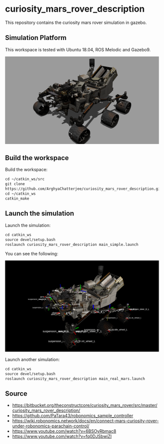 # curiosity_mars_rover_description
This repository contains the curiosity mars rover simulation in gazebo.
## Simulation Platform
This workspace is tested with Ubuntu 18.04, ROS Melodic and Gazebo9.
<p align="center">
    <img src="assets/curiosity_gazebo.png", width="800">
</p>

## Build the workspace
Build the workspace:
```
cd ~/catkin_ws/src
git clone https://github.com/ArghyaChatterjee/curiosity_mars_rover_description.git
cd ~/catkin_ws
catkin_make
```

## Launch the simulation
Launch the simulation:
```
cd catkin_ws
source devel/setup.bash
roslaunch curiosity_mars_rover_description main_simple.launch
```
You can see the following:
<p align="center">
    <img src="assets/curiosity_rviz.png", width="800">
</p>

Launch another simulation:
```
cd catkin_ws
source devel/setup.bash
roslaunch curiosity_mars_rover_description main_real_mars.launch
```

## Source
- https://bitbucket.org/theconstructcore/curiosity_mars_rover/src/master/curiosity_mars_rover_description/
- https://github.com/PaTara43/robonomics_sample_controller
- https://wiki.robonomics.network/docs/en/connect-mars-curiosity-rover-under-robonomics-parachain-control/
- https://www.youtube.com/watch?v=6BSOyRbmac8
- https://www.youtube.com/watch?v=fq0DJSbwiZI
